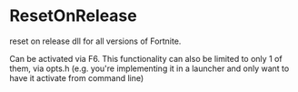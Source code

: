 # ResetOnRelease
reset on release dll for all versions of Fortnite.

Can be activated via F6.
This functionality can also be limited to only 1 of them, via opts.h (e.g. you're implementing it in a launcher and only want to have it activate from command line)
